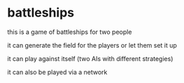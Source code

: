 # battleships

this is a game of battleships for two people

it can generate the field for the players or let them set it up

it can play against itself (two AIs with different strategies)

it can also be played via a network
